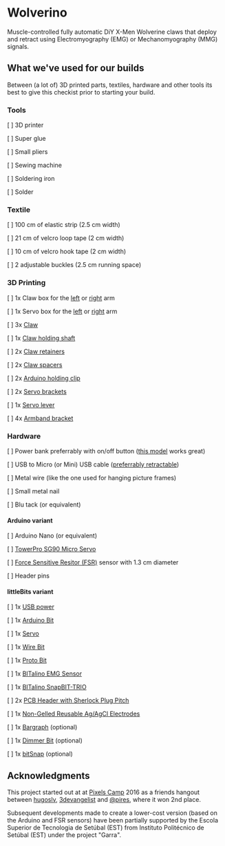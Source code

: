 # Wolverino
Muscle-controlled fully automatic DiY X-Men Wolverine claws that
deploy and retract using Electromyography (EMG) or Mechanomyography (MMG)
signals.

## What we've used for our builds
Between (a lot of) 3D printed parts, textiles, hardware and other
tools its best to give this checkist prior to starting your build.

### Tools
[ ] 3D printer

[ ] Super glue

[ ] Small pliers

[ ] Sewing machine

[ ] Soldering iron

[ ] Solder

### Textile 
[ ] 100 cm of elastic strip (2.5 cm width)

[ ] 21 cm of velcro loop tape (2 cm width)

[ ] 10 cm of velcro hook tape (2 cm width)

[ ] 2 adjustable buckles (2.5 cm running space)


### 3D Printing 
[ ] 1x Claw box for the [left](https://github.com/hugoslv/wolverino/blob/master/3d%20models/ClawBox-LeftArm.scad) or [right](https://github.com/hugoslv/wolverino/blob/master/3d%20models/ClawBox-RightArm.scad) arm

[ ] 1x Servo box for the
[left](https://github.com/hugoslv/wolverino/blob/master/3d%20models/ServoBox-LeftArm.scad)
or
[right](https://github.com/hugoslv/wolverino/blob/master/3d%20models/ServoBox-RightArm.scad)
arm

[ ] 3x [Claw](https://github.com/hugoslv/wolverino/blob/master/3d%20models/Claw.scad)

[ ] 1x [Claw holding
shaft](https://github.com/hugoslv/wolverino/blob/master/3d%20models/ClawShaft.scad)

[ ] 2x [Claw
retainers](https://github.com/hugoslv/wolverino/blob/master/3d%20models/ClawShaftLocks.scad)

[ ] 2x [Claw
spacers](https://github.com/hugoslv/wolverino/blob/master/3d%20models/ClawSpacers.scad)

[ ] 2x [Arduino holding clip](https://github.com/hugoslv/wolverino/blob/master/3d%20models/ClipArduinoBit.scad)

[ ] 2x [Servo
brackets](https://github.com/hugoslv/wolverino/blob/master/3d%20models/ServoBracket.scad)

[ ] 1x [Servo lever](https://github.com/hugoslv/wolverino/blob/master/3d%20models/ServoLever.scad)

[ ] 4x [Armband bracket](https://github.com/hugoslv/wolverino/blob/master/3d%20models/ArmbandBracket.scad)
 
### Hardware
[ ] Power bank preferrably with on/off button ([this
model](http://uk.rs-online.com/web/p/power-banks/7757504/) works
great)

[ ] USB to Micro (or Mini) USB cable ([preferrably retractable](http://www.dx.com/pt/p/retractable-usb-to-mini-usb-data-cable-74cm-length-22552#.WYMNZhRT7Ew))

[ ] Metal wire (like the one used for hanging picture frames)

[ ] Small metal nail

[ ] Blu tack (or equivalent)

#### Arduino variant
[ ] Arduino Nano (or equivalent)

[ ] [TowerPro SG90 Micro
Servo](http://www.dx.com/pt/p/towerpro-sg90-9g-mini-servo-with-accessories-12859?tc=EUR&gclid=EAIaIQobChMImq_ws_y61QIV1kAbCh2QWAYLEAQYAiABEgKSEfD_BwE#.WYMKfRRT7Ew)

[ ] [Force Sensitive Resitor
(FSR)](http://www.botnroll.com/en/outros/222-sen-09375-sensor-de-forca-resistivo-05-.html?search_query=fsr&results=3)
sensor with 1.3 cm diameter

[ ] Header pins

#### littleBits variant
[ ] 1x [USB power](https://shop.littlebits.cc/products/usb-power)

[ ] 1x [Arduino Bit](https://shop.littlebits.cc/products/arduino-bit)

[ ] 1x [Servo](https://shop.littlebits.cc/products/servo)

[ ] 1x [Wire Bit](https://shop.littlebits.cc/products/wire-bit)

[ ] 1x [Proto Bit](https://shop.littlebits.cc/products/proto)

[ ] 1x [BITalino EMG Sensor](https://store.plux.info/bitalino-sensors/8-electromyography-emg-sensor.html)

[ ] 1x [BITalino
SnapBIT-TRIO](https://store.plux.info/breakout-boards/221-snapbit-delta.html)

[ ] 2x [PCB Header with Sherlock Plug Pitch](https://store.plux.info/handy-tools/248-1x4-pcb-header-with-sherlock-plug-pitch-810122931.html)

[ ] 1x [Non-Gelled Reusable Ag/AgCl Electrodes](https://store.plux.info/electrodes/60-non-gelled-reusable-agagcl-electrodes.html)

[ ] 1x [Bargraph](https://shop.littlebits.cc/products/bargraph)
(optional)

[ ] 1x [Dimmer Bit](https://shop.littlebits.cc/products/dimmer) (optional)

[ ] 1x [bitSnap](https://shop.littlebits.cc/products/bitsnaps) (optional)

## Acknowledgments
This project started out at at [Pixels
Camp](https://github.com/PixelsCamp) 2016 as a friends hangout between
[hugoslv](https://github.com/hugoslv),
[3devangelist](https://github.com/3devangelist) and 
[@pires](https://github.com/pires), where it won 2nd place. 

Subsequent developments made to create a lower-cost version (based on
the Arduino and FSR sensors) have been partially supported by the
Escola Superior de Tecnologia de Setúbal (EST) from Instituto
Polit&eacute;cnico de Setúbal (EST) under the project "Garra".
